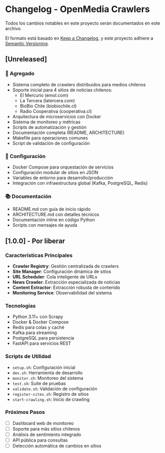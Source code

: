 # Changelog - OpenMedia Crawlers

Todos los cambios notables en este proyecto serán documentados en este archivo.

El formato está basado en [Keep a Changelog](https://keepachangelog.com/es-ES/1.0.0/),
y este proyecto adhiere a [Semantic Versioning](https://semver.org/spec/v2.0.0.html).

## [Unreleased]

### 🚀 Agregado
- Sistema completo de crawlers distribuidos para medios chilenos
- Soporte inicial para 4 sitios de noticias chilenos:
  - El Mercurio (emol.com)
  - La Tercera (latercera.com)
  - BioBio Chile (biobiochile.cl)
  - Radio Cooperativa (cooperativa.cl)
- Arquitectura de microservicios con Docker
- Sistema de monitoreo y métricas
- Scripts de automatización y gestión
- Documentación completa (README, ARCHITECTURE)
- Makefile para operaciones comunes
- Script de validación de configuración

### 🔧 Configuración
- Docker Compose para orquestación de servicios
- Configuración modular de sitios en JSON
- Variables de entorno para desarrollo/producción
- Integración con infraestructura global (Kafka, PostgreSQL, Redis)

### 📚 Documentación
- README.md con guía de inicio rápido
- ARCHITECTURE.md con detalles técnicos
- Documentación inline en código Python
- Scripts con mensajes de ayuda

## [1.0.0] - Por liberar

### Características Principales
- **Crawler Registry**: Gestión centralizada de crawlers
- **Site Manager**: Configuración dinámica de sitios
- **URL Scheduler**: Cola inteligente de URLs
- **News Crawler**: Extracción especializada de noticias
- **Content Extractor**: Extracción robusta de contenido
- **Monitoring Service**: Observabilidad del sistema

### Tecnologías
- Python 3.11+ con Scrapy
- Docker & Docker Compose
- Redis para colas y caché
- Kafka para streaming
- PostgreSQL para persistencia
- FastAPI para servicios REST

### Scripts de Utilidad
- `setup.sh`: Configuración inicial
- `dev.sh`: Herramienta de desarrollo
- `monitor.sh`: Monitoreo del sistema
- `test.sh`: Suite de pruebas
- `validate.sh`: Validación de configuración
- `register-sites.sh`: Registro de sitios
- `start-crawling.sh`: Inicio de crawling

### Próximos Pasos
- [ ] Dashboard web de monitoreo
- [ ] Soporte para más sitios chilenos
- [ ] Análisis de sentimiento integrado
- [ ] API pública para consultas
- [ ] Detección automática de cambios en sitios 